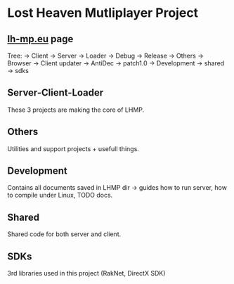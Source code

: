 # Lost Heaven Mutliplayer Project #
## [lh-mp.eu](http://lh-mp.eu) page		    

Tree:
-> Client
-> Server
-> Loader
-> Debug
-> Release
-> Others
	-> Browser
	-> Client updater
	-> AntiDec
	-> patch1.0
-> Development
-> shared
-> sdks

## Server-Client-Loader ##
These 3 projects are making the core of LHMP.

## Others ##
Utilities and support projects + usefull things.

## Development ##
Contains all documents saved in LHMP dir -> guides how to run server,
how to compile under Linux, TODO docs.

## Shared ##
Shared code for both server and client.

## SDKs ##
3rd libraries used in this project (RakNet, DirectX SDK)